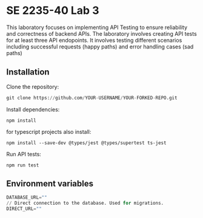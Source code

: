 # SE 2235-40 Lab 3
This laboratory focuses on implementing API Testing to ensure reliability and correctness of backend APIs. The laboratory involves creating API tests for at least three API endopoints. It involves testing different scenarios including successful requests (happy paths) and error handling cases (sad paths)

## Installation 
Clone the repository:
```python 
git clone https://github.com/YOUR-USERNAME/YOUR-FORKED-REPO.git
```

Install dependencies: 
```
npm install
```

for typescript projects also install:
```
npm install --save-dev @types/jest @types/supertest ts-jest
```

Run API tests:
```
npm run test
```




## Environment variables 
``` python
DATABASE_URL=""
// Direct connection to the database. Used for migrations.
DIRECT_URL=""
```



